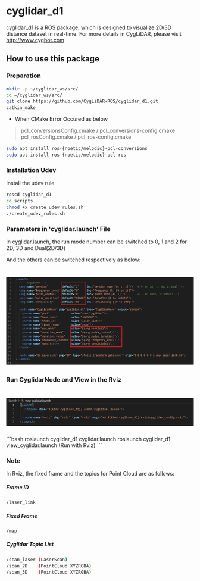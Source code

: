 # cyglidar_d1
cyglidar_d1 is a ROS package, which is designed to visualize 2D/3D distance dataset in real-time.
For more details in CygLiDAR, please visit http://www.cygbot.com

## How to use this package

### Preparation
```bash
mkdir -p ~/cyglidar_ws/src/
cd ~/cyglidar_ws/src/
git clone https://github.com/CygLiDAR-ROS/cyglidar_d1.git
catkin_make
```
* When CMake Error Occured as below
>pcl_conversionsConfig.cmake / pcl_conversions-config.cmake
>pcl_rosConfig.cmake / pcl_ros-config.cmake
```bash
sudo apt install ros-{noetic/melodic}-pcl-conversions
sudo apt install ros-{noetic/melodic}-pcl-ros
```

### Installation Udev
Install the udev rule
```bash
roscd cyglidar_d1
cd scripts
chmod +x create_udev_rules.sh
./create_udev_rules.sh
```

### Parameters in 'cyglidar.launch' File
In cyglidar.launch, the run mode number can be switched to 0, 1 and 2 for 2D, 3D and Dual(2D/3D)

And the others can be switched respectively as below:
<h1 align="left">
  <img src="screenshots/launch_file_parameter.png" width="800"/>
</h1>

### Run CyglidarNode and View in the Rviz
<h1 align="left">
  <img src="screenshots/launch_file_rviz.png" width="800"/>
</h1>
```bash
roslaunch cyglidar_d1 cyglidar.launch
roslaunch cyglidar_d1 view_cyglidar.launch  (Run with Rviz)
```

### Note
In Rviz, the fixed frame and the topics for Point Cloud are as follows:

##### Frame ID
```bash
/laser_link
```

##### Fixed Frame
```bash
/map
```

##### Cyglidar Topic List
```bash
/scan_laser (LaserScan)
/scan_2D    (PointCloud XYZRGBA)
/scan_3D    (PointCloud XYZRGBA)
```
